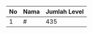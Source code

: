 | No | Nama            | Jumlah Level |
|----|-----------------|--------------|
| 1  | #    |    435        |
